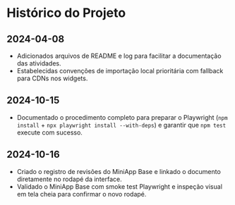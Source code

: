# Histórico do Projeto

## 2024-04-08
- Adicionados arquivos de README e log para facilitar a documentação das atividades.
- Estabelecidas convenções de importação local prioritária com fallback para CDNs nos widgets.

## 2024-10-15
- Documentado o procedimento completo para preparar o Playwright (`npm install` + `npx playwright install --with-deps`) e garantir que `npm test` execute com sucesso.

## 2024-10-16
- Criado o registro de revisões do MiniApp Base e linkado o documento diretamente no rodapé da interface.
- Validado o MiniApp Base com smoke test Playwright e inspeção visual em tela cheia para confirmar o novo rodapé.

